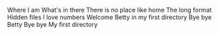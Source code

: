 Where I am
What's in there
There is no place like home
The long format
Hidden files
I love numbers
Welcome
Betty in my first directory
Bye bye Betty
Bye bye My first directory
